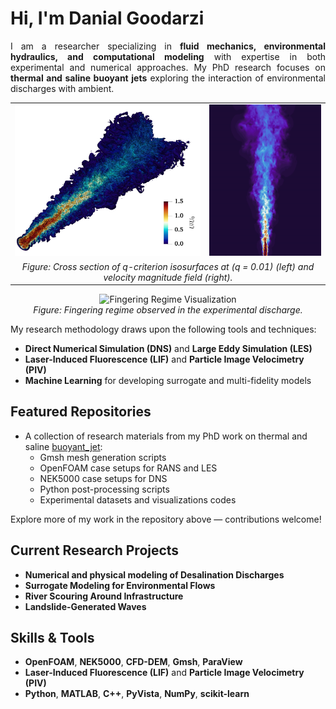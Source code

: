 # Hi, I'm Danial Goodarzi

<p align="justify">
I am a researcher specializing in <strong>fluid mechanics, environmental hydraulics, and computational modeling</strong> with expertise in both experimental and numerical approaches. My PhD research focuses on <strong>thermal and saline buoyant jets</strong> exploring the interaction of environmental discharges with ambient.
</p>

<p align="center">
  <table>
    <tr>
      <td align="center">
        <img src="images/DNS1.jpeg" alt="DNS Isosurfaces" width="500"/>
      </td>
      <td align="center">
        <img src="images/vel_fr15.jpg" alt="Velocity Field Fr=15" width="300"/>
      </td>
    </tr>
    <tr>
      <td colspan="2" align="center">
        <em>Figure: Cross section of q-criterion isosurfaces at (q = 0.01) (left) and velocity magnitude field (right).</em>
      </td>
    </tr>
  </table>
</p>

<p align="center">
  <img src="images/fingering_regime.gif" alt="Fingering Regime Visualization" width="600"/>
  <br>
  <em>Figure: Fingering regime observed in the experimental discharge.</em>
</p>

My research methodology draws upon the following tools and techniques:

- **Direct Numerical Simulation (DNS)** and **Large Eddy Simulation (LES)**
- **Laser-Induced Fluorescence (LIF)** and **Particle Image Velocimetry (PIV)**
- **Machine Learning** for developing surrogate and multi-fidelity models

## Featured Repositories

- A collection of research materials from my PhD work on thermal and saline [buoyant_jet](https://github.com/HydroCFD/buoyant_jet):
  - Gmsh mesh generation scripts
  - OpenFOAM case setups for RANS and LES
  - NEK5000 case setups for DNS
  - Python post-processing scripts
  - Experimental datasets and visualizations codes

Explore more of my work in the repository above — contributions welcome!

## Current Research Projects

- **Numerical and physical modeling of Desalination Discharges**
- **Surrogate Modeling for Environmental Flows**
- **River Scouring Around Infrastructure**
- **Landslide-Generated Waves**

## Skills & Tools

- **OpenFOAM**, **NEK5000**, **CFD-DEM**, **Gmsh**, **ParaView**
- **Laser-Induced Fluorescence (LIF)** and **Particle Image Velocimetry (PIV)**
- **Python**, **MATLAB**, **C++**, **PyVista**, **NumPy**, **scikit-learn**

